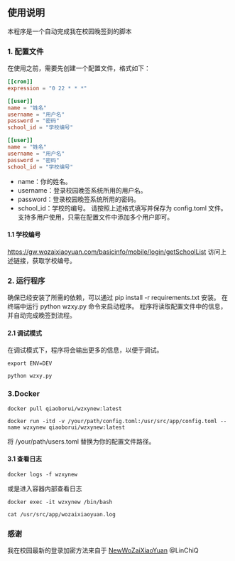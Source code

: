 

## 使用说明
本程序是一个自动完成我在校园晚签到的脚本
### 1. 配置文件
在使用之前，需要先创建一个配置文件，格式如下：

```toml
[[cron]]
expression = "0 22 * * *"

[[user]]
name = "姓名"
username = "用户名"
password = "密码"
school_id = "学校编号"

[[user]]
name = "姓名"
username = "用户名"
password = "密码"
school_id = "学校编号"
```
- name：你的姓名。
- username：登录校园晚签系统所用的用户名。
- password：登录校园晚签系统所用的密码。
- school_id：学校的编号。
请按照上述格式填写并保存为 config.toml 文件。
支持多用户使用，只需在配置文件中添加多个用户即可。

#### 1.1 学校编号

https://gw.wozaixiaoyuan.com/basicinfo/mobile/login/getSchoolList 
访问上述链接，获取学校编号。

### 2. 运行程序
确保已经安装了所需的依赖，可以通过 pip install -r requirements.txt 安装。
在终端中运行 python wzxy.py 命令来启动程序。
程序将读取配置文件中的信息，并自动完成晚签到流程。
#### 2.1 调试模式
在调试模式下，程序将会输出更多的信息，以便于调试。
```shell
export ENV=DEV
```
```shell
python wzxy.py
```
### 3.Docker
```shell
docker pull qiaoborui/wzxynew:latest
```
```shell
docker run -itd -v /your/path/config.toml:/usr/src/app/config.toml --name wzxynew qiaoborui/wzxynew:latest
```
将 /your/path/users.toml 替换为你的配置文件路径。
#### 3.1 查看日志
```shell
docker logs -f wzxynew
```
或是进入容器内部查看日志
```shell
docker exec -it wzxynew /bin/bash
```
```shell
cat /usr/src/app/wozaixiaoyuan.log
```

### 感谢

我在校园最新的登录加密方法来自于 [NewWoZaiXiaoYuan](https://github.com/LinChiQ/NewWoZaiXiaoYuan)
@LinChiQ
